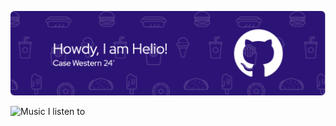 ![Header](./github-header-image-2.png)

![Music I listen to](https://spotify-recently-played-readme.vercel.app/api?user=bvfm69117wdtcjqyg21t5pqhr)

<!---
lxd262/lxd262 is a ✨ special ✨ repository because its `README.md` (this file) appears on your GitHub profile.
You can click the Preview link to take a look at your changes.
--->

